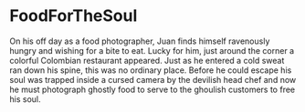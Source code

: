 # FoodForTheSoul

On his off day as a food photographer, Juan finds himself ravenously hungry and wishing for a bite to eat.
Lucky for him, just around the corner a colorful Colombian restaurant appeared. Just as he entered a cold sweat ran down his spine, this was no ordinary place.
Before he could escape his soul was trapped inside a cursed camera by the devilish head chef and now he must photograph ghostly food to serve to the ghoulish customers to free his soul.
